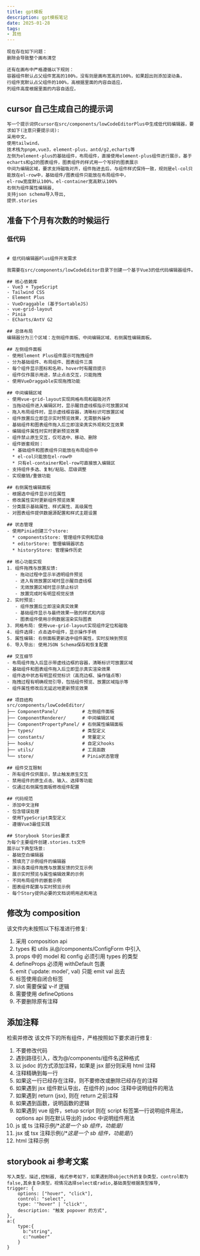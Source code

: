 ```yaml
---
title: gpt模板
description: gpt模板笔记
date: 2025-01-28
tags:
- 其他
---
```

```
现在存在如下问题：
删除会导致整个画布清空

还有在画布中严格遵循以下规则：
容器组件默认占父组件宽高的100%，没有则是画布宽高的100%，如果超出则添加滚动条，
行组件宽默认占父组件的100%，高根据里面的内容自适应，
列组件高度根据里面的内容自适应，
```

## cursor 自己生成自己的提示词
```
写一个提示词供cursor在src/components/lowCodeEditorPlus中生成低代码编辑器，要求如下(注意只要提示词):
采用中文，
使用tailwind，
技术栈为pnpm,vue3，element-plus，antd/g2,echarts等
左侧为element-plus的基础组件，布局组件，直接使用element-plus组件进行展示，基于echarts和g2的图表组件，图表组件的样式用一个写好的图表展示
中间为编辑区域，要求支持磁吸对齐，组件拖进去后，与组件样式保持一致，规则是el-col只能放在el-row中，基础组件/图表组件只能放在布局组件中，
el-row宽度默认100%，el-container宽高默认100%
右侧为组件属性编辑器,
支持json schema导入导出,
提供.stories
```
## 准备下个月有次数的时候运行
### 低代码
```text

# 低代码编辑器Plus组件开发需求

我需要在src/components/lowCodeEditor目录下创建一个基于Vue3的低代码编辑器组件。

## 核心依赖库
- Vue3 + TypeScript
- Tailwind CSS
- Element Plus
- VueDraggable (基于SortableJS)
- vue-grid-layout
- Pinia
- ECharts/AntV G2

## 总体布局
编辑器分为三个区域：左侧组件面板、中间编辑区域、右侧属性编辑面板。

## 左侧组件面板
- 使用Element Plus组件展示可拖拽组件
- 分为基础组件、布局组件、图表组件三类
- 每个组件显示图标和名称，hover时有醒目提示
- 组件仅作展示用途，禁止点击交互，只能拖拽
- 使用VueDraggable实现拖拽功能

## 中间编辑区域
- 使用vue-grid-layout实现网格布局和磁吸对齐
- 当拖动组件进入编辑区时，显示醒目虚线框指示可放置区域
- 拖入布局组件时，显示虚线框容器，清晰标识可放置区域
- 组件放置后立即显示实时预览效果，无需额外操作
- 基础组件和图表组件拖入后立即渲染真实外观和交互效果
- 编辑组件属性时实时更新预览效果
- 组件禁止原生交互，仅可选中、移动、删除
- 组件嵌套规则：
  * 基础组件和图表组件只能放在布局组件中
  * el-col只能放在el-row中
  * 只有el-container和el-row可直接放入编辑区
- 支持组件多选、复制/粘贴、层级调整
- 实现撤销/重做功能

## 右侧属性编辑面板
- 根据选中组件显示对应属性
- 修改属性实时更新组件预览效果
- 分类展示基础属性、样式属性、高级属性
- 对图表组件提供数据源配置和样式主题设置

## 状态管理
- 使用Pinia创建三个store:
  * componentsStore: 管理组件实例和层级
  * editorStore: 管理编辑器状态
  * historyStore: 管理操作历史

## 核心功能实现
1. 组件拖拽与放置反馈:
   - 拖动过程中显示半透明组件预览
   - 进入有效放置区域时显示醒目虚线框
   - 无效放置区域时显示禁止标识
   - 放置完成时有明显视觉反馈
2. 实时预览:
   - 组件放置后立即渲染真实效果
   - 基础组件显示与最终效果一致的样式和内容
   - 图表组件使用示例数据渲染实际图表
3. 网格布局: 使用vue-grid-layout实现组件定位和磁吸
4. 组件选择: 点击选中组件，显示操作手柄
5. 属性编辑: 右侧面板更新选中组件属性，实时反映到预览
6. 导入导出: 使用JSON Schema保存和恢复配置

## 交互细节
- 布局组件拖入后显示带虚线边框的容器，清晰标识可放置区域
- 基础组件和图表组件拖入后立即显示真实渲染效果
- 组件选中状态有明显视觉标识（高亮边框、操作锚点等）
- 拖拽过程有明确视觉引导，包括组件预览、放置区域指示等
- 组件属性修改后无延迟地更新预览效果

## 项目结构
src/components/lowCodeEditor/
├── ComponentPanel/         # 左侧组件面板
├── ComponentRenderer/      # 中间编辑区域
├── ComponentPropertyPanel/ # 右侧属性编辑面板
├── types/                  # 类型定义
├── constants/              # 常量定义
├── hooks/                  # 自定义hooks
├── utils/                  # 工具函数
└── store/                  # Pinia状态管理

## 组件交互限制
- 所有组件仅供展示，禁止触发原生交互
- 禁用组件的原生点击、输入、选择等功能
- 仅通过右侧属性面板修改组件配置

## 代码规范
- 添加中文注释
- 包含错误处理
- 使用TypeScript类型定义
- 遵循Vue3最佳实践

## Storybook Stories要求
为每个主要组件创建.stories.ts文件
展示以下典型场景:
- 基础空白编辑器
- 预填充了示例组件的编辑器
- 演示各类组件拖拽与放置反馈的交互示例
- 展示实时预览与属性编辑效果的示例
- 不同布局组件的嵌套示例
- 图表组件配置与实时预览示例
- 每个Story提供必要的文档说明用途和用法

```

## 修改为 composition
该文件内未按照以下标准进行修复:
1. 采用 composition api
2. types 和 utils 从@/components/ConfigForm 中引入
3. props 中的 model 和 config 必须引用 types 的类型
4. defineProps 必须用 withDefault 包裹
5. emit ('update: model', val) 只能 emit val 出去
6. 标签使用自闭合标签
7. slot 需要保留 v-if 逻辑
8. 需要使用 defineOptions
9. 不要删除原有注释

## 添加注释
检索并修改 该文件下的所有组件，严格按照如下要求进行修复:
1. 不要修改代码
2. 遇到路径引入，改为@/components/组件名这种格式
3. 以 jsdoc 的方式添加注释，如果是 jsx 部分则采用 html 注释
4. 注释精确到每一行
5. 如果这一行已经存在注释，则不要修改或删除已经存在的注释
6. 如果遇到 jsx 组件默认导出，在组件的 jsdoc 注释中说明组件的用法
7. 如果遇到 return (jsx), 则在 return 之前注释
8. 如果遇到函数，说明函数的逻辑
9. 如果遇到 vue 组件，setup script 则在 script 标签第一行说明组件用法，options api 则在默认导出的 jsdoc 中说明组件用法
10. js 或 ts 注释示例/**这是一个 sb 组件，功能是*/
11. jsx 或 tsx 注释示例{/**这是一个 sb 组件，功能是*/}
12. html 注释示例<!-- 日历组件 -->
## storybook ai 参考文案
```text
写入类型，描述,控制器, 格式参考如下，如果遇到除object外的复杂类型，control都为false,其余复杂类型，视情况选择select或radio,基础类型根据类型推导,
trigger: {
	options: ["hover", "click"],
	control: "select",
	type: '"hover" | "click"',
	description: "触发 popover 的方式",
},
a:{
	type:{
	  b:"string",
	  c:"number"
	}
}
```
